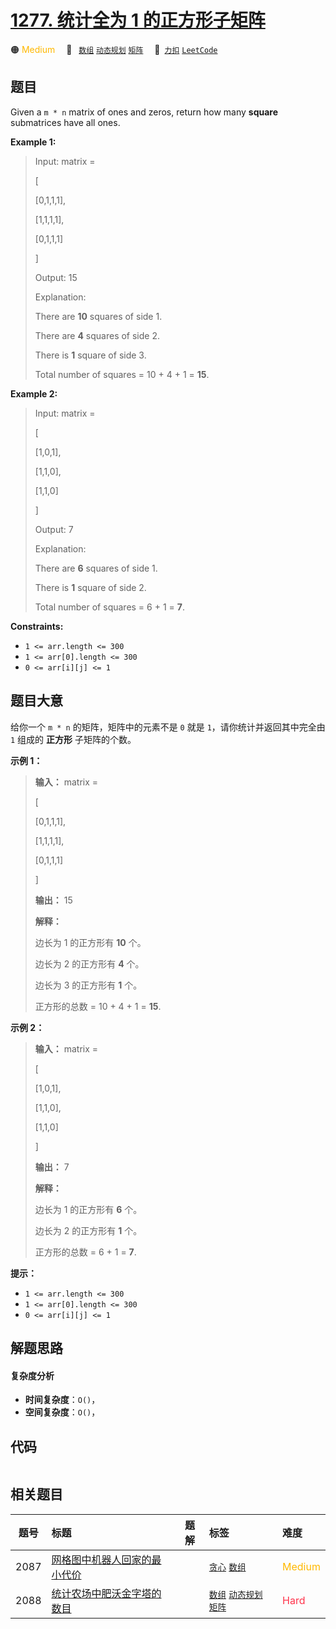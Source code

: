 # [1277. 统计全为 1 的正方形子矩阵](https://2xiao.github.io/leetcode-js/problem/1277.html)

🟠 <font color=#ffb800>Medium</font>&emsp; 🔖&ensp; [`数组`](/tag/array.md) [`动态规划`](/tag/dynamic-programming.md) [`矩阵`](/tag/matrix.md)&emsp; 🔗&ensp;[`力扣`](https://leetcode.cn/problems/count-square-submatrices-with-all-ones) [`LeetCode`](https://leetcode.com/problems/count-square-submatrices-with-all-ones)

## 题目

Given a `m * n` matrix of ones and zeros, return how many **square**
submatrices have all ones.



**Example 1:**

> Input: matrix =
> 
> [
> 
>   [0,1,1,1],
> 
>   [1,1,1,1],
> 
>   [0,1,1,1]
> 
> ]
> 
> Output: 15
> 
> Explanation: 
> 
> There are **10** squares of side 1.
> 
> There are **4** squares of side 2.
> 
> There is  **1** square of side 3.
> 
> Total number of squares = 10 + 4 + 1 = **15**.

**Example 2:**

> Input: matrix = 
> 
> [
> 
>   [1,0,1],
> 
>   [1,1,0],
> 
>   [1,1,0]
> 
> ]
> 
> Output: 7
> 
> Explanation: 
> 
> There are **6** squares of side 1.  
> 
> There is **1** square of side 2. 
> 
> Total number of squares = 6 + 1 = **7**.

**Constraints:**

  * `1 <= arr.length <= 300`
  * `1 <= arr[0].length <= 300`
  * `0 <= arr[i][j] <= 1`


## 题目大意

给你一个 `m * n` 的矩阵，矩阵中的元素不是 `0` 就是 `1`，请你统计并返回其中完全由 `1` 组成的 **正方形** 子矩阵的个数。



**示例 1：**

> 
> 
> 
> 
> 
> **输入：** matrix =
> 
> [
> 
>   [0,1,1,1],
> 
>   [1,1,1,1],
> 
>   [0,1,1,1]
> 
> ]
> 
> **输出：** 15
> 
> **解释：** 
> 
> 边长为 1 的正方形有 **10** 个。
> 
> 边长为 2 的正方形有 **4** 个。
> 
> 边长为 3 的正方形有 **1** 个。
> 
> 正方形的总数 = 10 + 4 + 1 = **15**.
> 
> 

**示例 2：**

> 
> 
> 
> 
> 
> **输入：** matrix = 
> 
> [
> 
>   [1,0,1],
> 
>   [1,1,0],
> 
>   [1,1,0]
> 
> ]
> 
> **输出：** 7
> 
> **解释：**
> 
> 边长为 1 的正方形有 **6** 个。 
> 
> 边长为 2 的正方形有 **1** 个。
> 
> 正方形的总数 = 6 + 1 = **7**.
> 
> 



**提示：**

  * `1 <= arr.length <= 300`
  * `1 <= arr[0].length <= 300`
  * `0 <= arr[i][j] <= 1`


## 解题思路

#### 复杂度分析

- **时间复杂度**：`O()`，
- **空间复杂度**：`O()`，

## 代码

```javascript

```

## 相关题目

<!-- prettier-ignore -->
| 题号 | 标题 | 题解 | 标签 | 难度 |
| :------: | :------ | :------: | :------ | :------ |
| 2087 | [网格图中机器人回家的最小代价](https://leetcode.com/problems/minimum-cost-homecoming-of-a-robot-in-a-grid) |  |  [`贪心`](/tag/greedy.md) [`数组`](/tag/array.md) | <font color=#ffb800>Medium</font> |
| 2088 | [统计农场中肥沃金字塔的数目](https://leetcode.com/problems/count-fertile-pyramids-in-a-land) |  |  [`数组`](/tag/array.md) [`动态规划`](/tag/dynamic-programming.md) [`矩阵`](/tag/matrix.md) | <font color=#ff334b>Hard</font> |